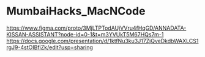 # MumbaiHacks_MacNCode
https://www.figma.com/proto/3MjLTPTodAUjVVru4fHqGD/ANNADATA-KISSAN-ASSISTANT?node-id=0-1&t=m3YVUkT5M67HQs7m-1
https://docs.google.com/presentation/d/1ktfNu3ku3J17ZjQveDkdbWAXLCS1rgJ9-4stOIBfiZk/edit?usp=sharing
